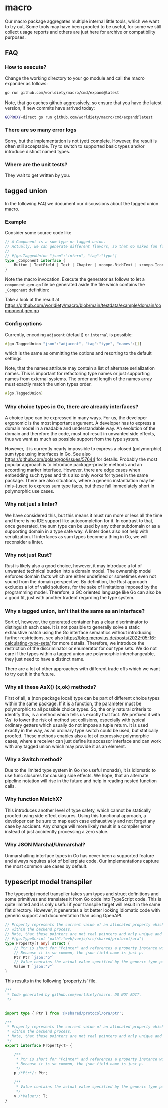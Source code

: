 # macro
Our macro package aggregates multiple internal little tools, which we want to try out.
Some tools may have been proofed to be useful, for some we still collect usage reports and others are just here for archive or compatibility purposes.

## FAQ

### How to execute?

Change the working directory to your go module and call the macro expander as follows:

```bash
go run github.com/worldiety/macro/cmd/expand@latest
```

Note, that go caches github aggressively, so ensure that you have the latest version, if new commits have arrived today:

```bash
GOPROXY=direct go run github.com/worldiety/macro/cmd/expand@latest
```

### There are so many error logs
Sorry, but the implementation is not (yet) complete.
However, the result is often still acceptable.
Try to switch to supported basic types and/or introduce distinct named types.

### Where are the unit tests?
They wait to get written by you.



## tagged union
In the following FAQ we document our discussions about the tagged union macro.

### Example

Consider some source code like

```go
// A Component is a sum type or tagged union.
// Actually, we can generate different flavors, so that Go makes fun for modelling business stuff.
//
// #[go.TaggedUnion "json":"intern", "tag":"type"]
type _Component interface {
	Button | TextField | Text | Chapter | xcompo.RichText | xcompo.Icon | string | []string | []Text
}

```

Note the macro invocation.
Execute the generator as follows to let a `component.gen.go` file be generated aside the file which contains the `_Component` definition:

Take a look at the result at https://github.com/worldiety/macro/blob/main/testdata/example/domain/component.gen.go

### Config options
Currently, encoding `adjacent` (default) or `internal` is possible:

```rust
#[go.TaggedUnion "json":"adjacent", "tag":"type", "names":[]]
```

which is the same as ommitting the options and resorting to the default settings.

Note, that the names attribute may contain a list of alternate serialization names.
This is important for refactoring type names or just supporting names from external systems.
The order and length of the names array must exactly match the union types order.

```rust
#[go.TaggedUnion]
```

### Why choice types in Go, there are already interfaces?
A choice type can be expressed in many ways.
For us, the developer ergonomic is the most important argument.
A developer has to express a domain model in a readable and understandable way.
An evolution of the domain and therefore the code, must not result in unwanted side effects, thus we want as much as possible support from the type system.

However, it is currently nearly impossible to express a closed (polymorphic) sum type using interfaces in Go.
See also https://github.com/golang/go/issues/57644 for details.
Probably the most popular approach is to introduce package-private methods and an according marker interface.
However, there are edge cases when embedding such types and this also only works for types in the same package.
There are also situations, where a generic instantiation may be (mis-)used to express sum type facts, but these fall immediately short in polymorphic use cases.

### Why not just a linter?
We have considered this, but this means it must run more or less all the time and there is no IDE support like autocompletion for it.
In contrast to that, once generated, the sum type can be used by any other subdomain or as a supporting domain in a type safe way.
A linter does also not help with serialization.
If interfaces as sum types become a thing in Go, we will reconsider a linter.

### Why not just Rust?
Rust is likely also a good choice, however, it may introduce a lot of unwanted technical burden into a domain model.
The ownership model enforces domain facts which are either undefined or sometimes even not sound from the domain perspective.
By definition, the Rust approach excludes a lot of valid solutions, for the sake of limitations imposed by the programming model.
Therefore, a GC oriented language like Go can also be a good fit, just with another tradeof regarding the type system.

### Why a tagged union, isn't that the same as an interface?
Sort of, however, the generated container has a clear discriminator to distinguish each case.
It is not possible to generally solve a static exhaustive match using the Go interface semantics without introducing further restrictions, see also https://blog.merovius.de/posts/2022-05-16-calculating-type-sets/ for more details.
Therefore, we introduce the restriction of the discriminator or enumerator for our type sets.
We do not care if the types within a tagged union are polymorphic interchangeable, they just need to have a distinct name.

There are a lot of other approaches with different trade offs which we want to try out it in the future.

### Why all these AsX() (x,ok) methods?
First of all, a (non package local) type can be part of different choice types within the same package.
If it is a function, the parameter must be polymorphic to all possible choice types.
So, the only natural criteria to identify this, is a method which tells us exactly that fact.
We prefixed it with 'As' to lower the risk of method set collisions, especially with typical ordinary getters which usually do not impose a tuple return.
It is used exactly in the way, as an ordinary type switch could be used, but statically proofed.
These methods enables also a lot of expressive polymorphic cases, where a receiver can just define its accessor interface and can work with any tagged union which may provide it as an element.


### Why a Switch method?
Due to the limited type system in Go (no useful monads), it is idiomatic to use func closures for causing side effects.
We hope, that an alternate pipeline notation will rise in the future and help in reading nested function calls.

### Why function MatchX?
This introduces another level of type safety, which cannot be statically proofed using side effect closures.
Using this functional approach, a developer can be sure to map each case exhaustively and not forget any case by accident.
Any change will more likely result in a compiler error instead of just accidently processing a zero value.

### Why JSON Marshal/Unmarshal?
Unmarshalling interface types in Go has never been a supported feature and always requires a lot of boilerplate code.
Our implementations capture the most common use cases by default.

## typescript model transpiler
The typescript model transpiler takes sum types and struct definitions and some primitives and translates it from Go code into TypeScript code.
This is quite limited and is only useful if your transpile target will result in the same flat directory.
However, it generates a lot better looking idiomatic code with generic support and documentation than using OpenAPI.

```go
// Property represents the current value of an allocated property which is uniquely addressed through a pointer
// within the backend process.
// Note, that these pointers are not real pointers and only unique and valid for a specific scope.
// #[go.TypeScript "path":"web/vuejs/src/shared/protocol/ora"]
type Property[T any] struct {
    // Ptr is short for "Pointer" and references a property instance within the backend.
    // Because it is so common, the json field name is just p.
    Ptr Ptr `json:"p"`
    // Value contains the actual value specified by the generic type parameter and shortend to v in json.
    Value T `json:"v"`
}
```

This results in the following 'property.ts' file.

```typescript
/**
 * Code generated by github.com/worldiety/macro. DO NOT EDIT.
 */


import type { Ptr } from '@/shared/protocol/ora/ptr';

/**
 * Property represents the current value of an allocated property which is uniquely addressed through a pointer
 * within the backend process.
 * Note, that these pointers are not real pointers and only unique and valid for a specific scope.
 */
export interface Property<T> {

    /**
     * Ptr is short for "Pointer" and references a property instance within the backend.
     * Because it is so common, the json field name is just p.
     */
    p /*Ptr*/: Ptr;

    /**
     * Value contains the actual value specified by the generic type parameter and shortend to v in json.
     */
    v /*Value*/: T;
}
```